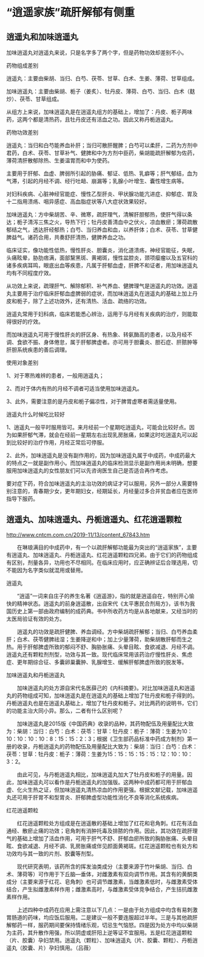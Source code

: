 # “逍遥家族”疏肝解郁有侧重

## 逍遥丸和加味逍遥丸

加味逍遥丸对逍遥丸来说，只是名字多了两个字，但是药物功效却差别不小。

药物组成差别

逍遥丸：主要由柴胡、当归、白芍、茯苓、甘草、白术、生姜、薄荷、甘草组成。

加味逍遥丸：主要由柴胡、栀子（姜炙）、牡丹皮、薄荷、白芍、当归、白术（麸炒）、茯苓、甘草组成。

从组方上来说，加味逍遥丸是在逍遥丸组方的基础上，增加了：丹皮、栀子两味药，这两个都是清热药，且牡丹皮还有活血之功。因此又称丹栀逍遥丸。

药物功效差别

逍遥丸：当归和白芍能养血补肝；当归可散肝醒脾；白芍可以柔肝，二药为方剂中君药，白术、茯苓、甘草补气、健脾和中为方剂中臣药，柴胡能疏肝解郁为佐药，薄荷清肝散郁除热、生姜温胃而和中为使药。

主要用于肝郁、血虚、脾弱所引起的胁痛、郁证、低热、乳癖等；肝气郁结，血为气滞，引起的月经不调、经行吐衄、崩漏等；乳腺小叶增生、囊性增生病等。

对妇科疾病、心脏神经官能症、慢性乙型肝炎、甲状腺功能亢进症、抑郁症、胃及十二指用溃疡、咽异感症、高血脂症状等八大症状效果较好。



加味逍遥丸：方中柴胡苦、辛、微寒，疏肝理气，清解肝胆郁热，使肝气得以条达；栀子清泻三焦之火，导热下行；牡丹皮善清血中之伏火，凉血散瘀；薄荷疏散郁结之气，透达肝经郁热；白芍、当归养血和血，以养肝体；白术、茯苓、甘草健脾益气。诸药合用，共奏舒肝清热，健脾养血之功。

临床证实，像功能性低热，慢性肝炎、胆囊炎，消化道溃疡，神经官能征，失眠，头痛眩晕，胁肋痞满，面部黧黑斑、黄褐斑，慢性盆腔炎，颈项瘿瘤以及五官科的诸多疾病耳鸣，眼底出血等疾患，凡属于肝郁血虚，肝脾不和证者，用加味逍遥丸均有不同程度疗效。

从功效上来说，疏理肝气、解除郁积、补气养血、健脾理气是逍遥丸的功效。逍遥丸主要用于治疗临床肝郁血虚脾弱的症状，而加味逍遥丸在逍遥丸的基础上加上丹皮和栀子，除了上述功效外，还有清热、活血、疏络的功效。

逍遥丸常用于妇科病，临床若能悉心辨治，运用于与月经有关疾病的治疗，则能取得很好的疗效。

而加味逍遥丸可用于慢性肝炎的肝区身、有热象、转氨酶高的患者，以及月经不调、食欲不振、身体倦怠，属于肝郁脾虚者。亦可用于胆囊炎、胆石症、肝脓肿等肝胆系统疾患的善后调理。

使用对象差别

1、对于寒热难辨的患者，一般用逍遥丸；

2、而对于体内有热的月经不调者可适当使用加味逍遥丸。

3、此外，需要注意的是丹皮和栀子偏凉性，对于脾胃虚寒者需适量使用。

逍遥丸什么时候吃比较好

1、逍遥丸一般平时服用皆可。来月经前一个星期吃逍遥丸，可能会比较好点。因为如果肝郁气滞，就会在经前一星期左右出现乳房胀痛，如果这时吃逍遥丸可以起到比较好的治疗作用，月经正常后可停服。

2、此外，加味逍遥丸是没有副作用的，因为加味逍遥丸属于中成药，中成药最大的特点之一就是副作用小。而加味逍遥丸的临床检测显示是副作用尚未明确，想要服用加味逍遥丸的女性朋友们可以先咨询医生自己是否适合再作考虑。

要对症下药，符合加味逍遥丸的主治功效的病证才可以服用，另外一部分人需要特别注意的，青春期少女，更年期妇女，经期延长，月经量过多合并贫血者应在医师指导下服药。

## 逍遥丸、加味逍遥丸、丹栀逍遥丸、红花逍遥颗粒

http://www.cntcm.com.cn/2019-11/13/content_67843.htm
 
　　在琳琅满目的中成药中，有一个以疏肝解郁功能最为突出的“逍遥家族”，主要有逍遥丸、加味逍遥丸、丹栀逍遥丸、红花逍遥颗粒四兄弟。由于它们的药物组成有区别，剂量各异，功用也不尽相同。在临床应用时，应正确辨证后合理选用，切不能因为名字类似就混用或替用。

逍遥丸

　　“逍遥”一词来自庄子的养生名著《逍遥游》，指的就是逍遥自在，特别开心愉快的精神状态。逍遥丸的前身逍遥散，出自宋代《太平惠民合剂局方》，该书为我国历史上第一部由政府编制的成药典。书中所收药方均是从各地献来，又经当时的太医局验证有效的处方。

　　逍遥丸的功效是疏肝健脾、养血调经。方中柴胡疏肝解郁；当归、白芍养血柔肝；白术、茯苓健脾祛湿；生姜降逆和中；加上少量薄荷，助柴胡散肝郁而生之热。用于肝郁脾虚所致的郁闷不舒、胸胁胀痛、头晕目眩、食欲减退、月经不调。逍遥丸还有颗粒剂剂型，功效与其一致。现代临床常用该药治疗慢性肝炎、焦虑症、更年期综合征、多囊卵巢囊肿、乳腺增生、缓解肝郁脾虚所致的脱发等。

加味逍遥丸和丹栀逍遥丸

　　加味逍遥丸的处方源自宋代名医薛己的《内科摘要》。对比加味逍遥丸和逍遥丸的药物组成可知，加味逍遥丸是在逍遥丸的基础上增加了牡丹皮和栀子得到的。丹栀逍遥丸也是在逍遥丸基础上，增加了牡丹皮和栀子。对比两药的说明书，它们的功能主治大同小异。那么，二者有什么区别呢？

　　加味逍遥丸是2015版《中国药典》收录的品种，其药物配伍及用量配比大致为：柴胡：当归：白芍：白术：茯苓：甘草：牡丹皮：栀子：薄荷：生姜为10：10：10：10：10：8：15：15：2：3；根据《卫生部药品标准中药成方制剂》第一册的收录，丹栀逍遥丸的药物配伍及用量配比大致为：柴胡：当归：白芍：白术：茯苓：甘草：牡丹皮：栀子：薄荷：生姜为15：15：15：15：15：12：10：10：3：2。

　　由此可见，与丹栀逍遥丸相比，加味逍遥丸加大了牡丹皮和栀子的用量。因此，加味逍遥丸可以看作是丹栀逍遥丸的加强版。这两种中成药都可用于肝郁血虚、化火生热之证，但加味逍遥丸清热凉血的作用更强。根据文献记载，加味逍遥丸还可用于肝胃不和型胃炎、肝郁脾虚型功能性消化不良等消化系统疾病。

红花逍遥颗粒

　　红花逍遥颗粒处方组成是在逍遥散的基础上增加了红花和皂角刺。红花有活血通经、散瘀止痛的功效；皂角刺有消肿托毒及排脓的作用。因此，其功效在疏肝理气的基础上增加了活血作用，可用于肝气不舒、肝郁血瘀所致的胸胁胀痛、头晕目眩、食欲减退、月经不调、乳房胀痛或伴见颜面黄褐斑。红花逍遥颗粒也有处方和功效均与其一致的片剂、胶囊等剂型。

　　现代研究表明，该药所含的挥发油类成分（主要来源于竹叶柴胡、当归、白术、薄荷等）可作用于下丘脑—垂体，对雌激素有双向调节作用。其含有的黄酮类成分（主要来源于红花、皂角刺）也可调节雌激素，当雌激素低时，与雌激素受体结合，产生拟雌激素样作用；雌激素高时，与雌激素受体竞争结合，产生拮抗雌激素样作用。

　　上述四种中成药在应用上需注意以下几点：一是由于处方组成中均含有易刺激胃肠道的药味，均应饭后服用。二是建议一般不要连服超过半年。三是与其他疏肝解郁药一样，服药期间要保持情绪乐观，切忌生气恼怒。四是因为处方中均以柴胡为主药，其升散作用强，所以阴虚或肝阳上逆等证不宜服用。五是红花逍遥颗粒（片、胶囊）孕妇禁用。逍遥丸（颗粒）、加味逍遥丸（片、胶囊、颗粒）、丹栀逍遥丸（胶囊、片）孕妇慎用。（吕薇）
